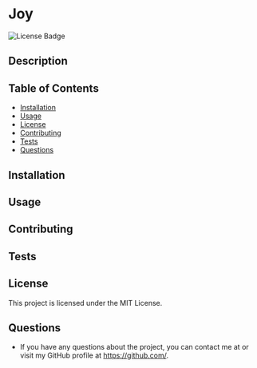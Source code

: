 
# Joy

![License Badge](https://img.shields.io/badge/License-MIT-blue)

## Description


## Table of Contents
- [Installation](#installation)
- [Usage](#usage)
- [License](#license)
- [Contributing](#contributing)
- [Tests](#tests)
- [Questions](#questions)

## Installation


## Usage


## Contributing


## Tests


## License
This project is licensed under the MIT License.

## Questions
* If you have any questions about the project, you can contact me at  or visit my GitHub profile at https://github.com/.
  
